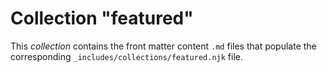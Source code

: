 # Collection "featured"

This *collection* contains the front matter content `.md` files that populate the corresponding `_includes/collections/featured.njk` file.

